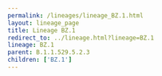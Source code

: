 ```yaml
---
permalink: /lineages/lineage_BZ.1.html
layout: lineage_page
title: Lineage BZ.1
redirect_to: ../lineage.html?lineage=BZ.1
lineage: BZ.1
parent: B.1.1.529.5.2.3
children: ['BZ.1']
---
```

